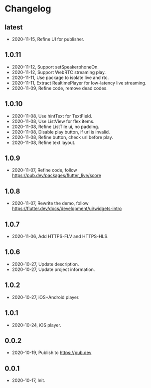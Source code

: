 # Changelog

## latest

* 2020-11-15, Refine UI for publisher.

## 1.0.11

* 2020-11-12, Support setSpeakerphoneOn.
* 2020-11-12, Support WebRTC streaming play.
* 2020-11-11, Use package to isolate live and rtc.
* 2020-11-11, Extract RealtimePlayer for low-latency live streaming.
* 2020-11-09, Refine code, remove dead codes.

## 1.0.10

* 2020-11-08, Use hintText for TextField.
* 2020-11-08, Use ListView for flex items.
* 2020-11-08, Refine ListTile ui, no padding.
* 2020-11-08, Disable play button, if url is invalid.
* 2020-11-08, Refine button, check url before play.
* 2020-11-08, Refine text layout.

## 1.0.9

* 2020-11-07, Refine code, follow https://pub.dev/packages/flutter_live/score

## 1.0.8

* 2020-11-07, Rewrite the demo, follow https://flutter.dev/docs/development/ui/widgets-intro

## 1.0.7

* 2020-11-06, Add HTTPS-FLV and HTTPS-HLS.

## 1.0.6

* 2020-10-27, Update description.
* 2020-10-27, Update project information.

## 1.0.2

* 2020-10-27, iOS+Android player.

## 1.0.1

* 2020-10-24, iOS player.

## 0.0.2
* 2020-10-19, Publish to https://pub.dev

## 0.0.1
* 2020-10-17, Init.


